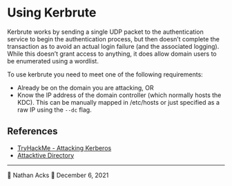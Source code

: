 # Using Kerbrute

Kerbrute works by sending a single UDP packet to the authentication service to begin the authentication process, but then doesn’t complete the transaction as to avoid an actual login failure (and the associated logging). While this doesn’t grant access to anything, it does allow domain users to be enumerated using a wordlist.

To use kerbrute you need to meet one of the following requirements:

* Already be on the domain you are attacking, OR
* Know the IP address of the domain controller (which normally hosts the KDC). This can be manually mapped in /etc/hosts or just specified as a raw IP using the `--dc` flag.

## References

* [TryHackMe - Attacking Kerberos](tryhackme-attacking-kerberos.md)
* [Attacktive Directory](tryhackme-attacktive-directory.md)

- - - -

👤 Nathan Acks
📅 December 6, 2021
